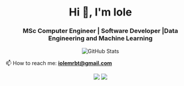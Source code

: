 <h1 align="center">Hi 👋, I'm Iole</h1>
<h3 align="center">MSc Computer Engineer | Software Developer |Data Engineering and Machine Learning</h3>

<p align="center">
  <img src="https://github-profile-summary-cards.vercel.app/api/cards/profile-details?username=YourUsername&theme=github_dark" alt="GitHub Stats"/>
</p>

📫 How to reach me: **iolemrbt@gmail.com** 

<p align="center">
  <img src="https://github-readme-streak-stats.herokuapp.com/?user=iolemorabito&theme=dark" />
  <img src="https://github-readme-stats.vercel.app/api?username=iolemorabito&show_icons=true&theme=dark" />
</p>
